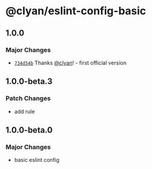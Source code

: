 # @clyan/eslint-config-basic

## 1.0.0

### Major Changes

- [`734d54b`](https://github.com/clyan/eslint-config/commit/734d54b2c9eae8999854ae54a2468b5bef4c20d5) Thanks [@clyan](https://github.com/clyan)! - first official version

## 1.0.0-beta.3

### Patch Changes

- add rule

## 1.0.0-beta.0

### Major Changes

- basic eslint config
